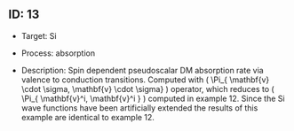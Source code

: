 ## ID: 13

- Target: Si

- Process: absorption

- Description: Spin dependent pseudoscalar DM absorption rate via valence to conduction transitions. Computed with \( \Pi_{ \mathbf{v} \cdot \sigma, \mathbf{v} \cdot \sigma} \) operator, which reduces to \( \Pi_{ \mathbf{v}^i, \mathbf{v}^i } \) computed in example 12. Since the Si wave functions have been artificially extended the results of this example are identical to example 12.
